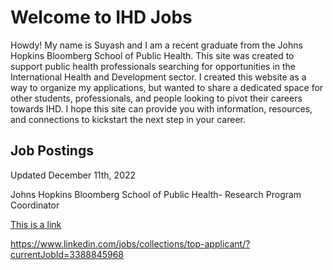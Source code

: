 <html>
<head>
<title>IHDJobs.com</title>
</head>
<body>

<h1>Welcome to IHD Jobs </h1>
<p>Howdy! My name is Suyash and I am a recent graduate from the Johns Hopkins Bloomberg School of Public Health. This site was created to support public health professionals searching for opportunities in the International Health and Development sector. I created this website as a way to organize my applications, but wanted to share a dedicated space for other students, professionals, and people looking to pivot their careers towards IHD. I hope this site can provide you with information, resources, and connections to kickstart the next step in your career. </p>
 
  <h2>Job Postings</h2>
  <p>Updated December 11th, 2022</p>
  <p> Johns Hopkins Bloomberg School of Public Health- Research Program Coordinator </p>
  <a href="https://www.linkedin.com/jobs/collections/top-applicant/?currentJobId=3388845968">This is a link</a>

 https://www.linkedin.com/jobs/collections/top-applicant/?currentJobId=3388845968
</body>
</html>
